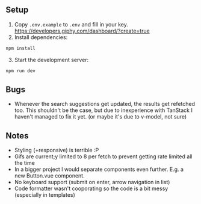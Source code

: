 ## Setup
1. Copy `.env.example` to `.env` and fill in your key. https://developers.giphy.com/dashboard/?create=true
2. Install dependencies:
```bash
npm install
```
3. Start the development server:
```bash
npm run dev
```
## Bugs
- Whenever the search suggestions get updated, the results get refetched too. This shouldn't be the case, but due to inexperience with TanStack I haven't managed to fix it yet. (or maybe it's due to v-model, not sure)

## Notes
- Styling (+responsive) is terrible :P
- Gifs are current;y limited to 8 per fetch to prevent getting rate limited all the time
- In a bigger project I would separate components even further. E.g. a new Button.vue component.
- No keyboard support (submit on enter, arrow navigation in list)
- Code formatter wasn't cooporating so the code is a bit messy (especially in templates)